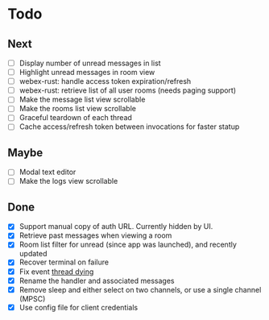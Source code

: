 # Todo

## Next

- [ ] Display number of unread messages in list
- [ ] Highlight unread messages in room view
- [ ] webex-rust: handle access token expiration/refresh
- [ ] webex-rust: retrieve list of all user rooms (needs paging support)
- [ ] Make the message list view scrollable
- [ ] Make the rooms list view scrollable
- [ ] Graceful teardown of each thread
- [ ] Cache access/refresh token between invocations for faster statup

## Maybe

- [ ] Modal text editor
- [ ] Make the logs view scrollable

## Done

- [x] Support manual copy of auth URL. Currently hidden by UI.
- [x] Retrieve past messages when viewing a room
- [x] Room list filter for unread (since app was launched), and recently updated
- [x] Recover terminal on failure
- [x] Fix event [thread dying](https://github.com/sgrimee/webex-tui/issues/1)
- [x] Rename the handler and associated messages
- [x] Remove sleep and either select on two channels, or use a single channel (MPSC)
- [x] Use config file for client credentials
